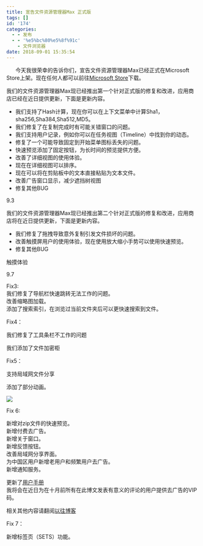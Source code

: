 ```yaml
---
title: 宣告文件资源管理器Max 正式版
tags: []
id: '174'
categories:
  - - 发布
  - - '%e5%bc%80%e5%8f%91c'
    - 文件浏览器
date: 2018-09-01 15:35:54
---
```


      今天我很荣幸的告诉你们，宣告文件资源管理器Max已经正式在Microsoft Store上架。现在任何人都可以前往[Microsoft Store](https://www.microsoft.com/store/productId/9MX2DJRPDF10)下载。  
  
我们的文件资源管理器Max现已经推出第一个针对正式版的修复和改进，应用商店已经在近日提供更新，下面是更新内容。

*   我们支持了Hash计算，现在你可以在上下文菜单中计算Sha1，sha256,Sha384,Sha512,MD5。
*   我们修复了在复制完成时有可能关错窗口的问题。
*   我们支持用户记录，例如你可以在任务视图（Timeline）中找到你的动态。
*   修复了一个可能导致固定到开始菜单图标丢失的问题。
*   快速预览添加了固定按钮，为长时间的预览提供方便。
*   改善了详细视图的使用体验。
*   现在在详细视图可以排序。
*   现在可以将在剪贴板中的文本直接粘贴为文本文件。
*   改善广告窗口显示，减少遮挡树视图
*   修复其他BUG

9.3

我们的文件资源管理器Max现已经推出第二个针对正式版的修复和改进，应用商店将在近日提供更新，下面是更新内容。

*   我们修复了拖拽导致意外复制引发文件损坏的问题。
*   改善触摸屏用户的使用体验，现在使用放大缩小手势可以使用快速预览。
*   修复其他BUG

触摸体验

9.7

Fix3:  
我们修复了导航栏快速跳转无法工作的问题。  
改善缩略图加载。  
添加了搜索索引，在浏览过当前文件夹后可以更快速搜索到文件。

Fix4：

我们修复了工具条栏不工作的问题

我们添加了文件加密柜

Fix5：

支持局域网文件分享

添加了部分动画。

![](https://idevlab.cn/wordpress/wp-content/uploads/2018/09/sg.png)

Fix 6:  
  
新增对zip文件的快速预览。  
新增付费去广告。  
新增关于窗口。  
新增反馈按钮。  
改善局域网分享界面。  
为中国区用户新增老用户和频繁用户去广告。  
新增通知服务。  
  
更新了[用户手册](https://1drv.ws/b/s!AuJGwXeVs2O9mIQXk5JNDAYv2ewd-g)  
我将会在近日为在十月前所有在此博文发表有意义的评论的用户提供去广告的VIP码。  
  
相关其他内容请翻阅[以往博客](https://idevlab.cn/wordpress/?cat=14)

Fix 7：

新增标签页（SETS）功能。